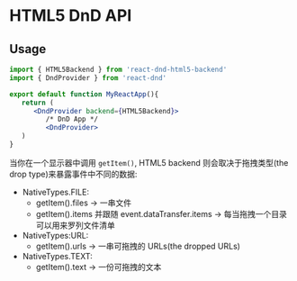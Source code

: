 # HTML5 DnD API

## Usage

```jsx
import { HTML5Backend } from 'react-dnd-html5-backend'
import { DndProvider } from 'react-dnd'

export default function MyReactApp(){
   return (
      <DndProvider backend={HTML5Backend}>
         /* DnD App */
         <DndProvider>
   )
}
```

当你在一个显示器中调用 `getItem()`, HTML5 backend 则会取决于拖拽类型(the drop type)来暴露事件中不同的数据:

-   NativeTypes.FILE:
    -   getItem().files -> 一串文件
    -   getItem().items 并跟随 event.dataTransfer.items -> 每当拖拽一个目录可以用来罗列文件清单
-   NativeTypes:URL:
    -   getItem().urls -> 一串可拖拽的 URLs(the dropped URLs)
-   NativeTypes.TEXT:
    -   getItem().text -> 一份可拖拽的文本
